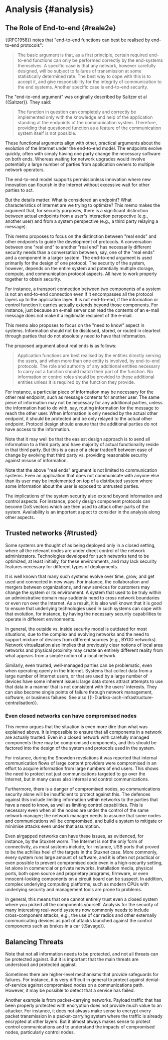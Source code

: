 # Analysis {#analysis}

## The Role of End-to-end {#reale2e}

{{RFC1958}} notes that "end-to-end functions can best be realised by end-to-end protocols":

> The basic argument is that, as a first principle, certain
> required end-to-end functions can only be performed correctly
> by the end-systems themselves. A specific case is that any
> network, however carefully designed, will be subject to
> failures of transmission at some statistically determined rate.
> The best way to cope with this is to accept it, and give
> responsibility for the integrity of communication to the end
> systems. Another specific case is end-to-end security.

The "end-to-end argument" was originally described by Saltzer et al {{Saltzer}}. They said:

> The function in question can completely and correctly be
> implemented only with the knowledge and help of the
> application standing at the endpoints of the communication
> system. Therefore, providing that questioned function as a
> feature of the communication system itself is not possible.

These functional arguments align with other, practical arguments about the evolution of the Internet under the end-to-end model. The endpoints evolve quickly, often with simply having one party change the necessary software on both ends. Whereas waiting for network upgrades would involve potentially a large number of parties from application owners to multiple network operators.

The end-to-end model supports permissionless innovation where new innovation can flourish in the Internet without excessive wait for other parties to act.

But the details matter. What is considered an endpoint? What characteristics of Internet are we trying to optimize? This memo makes the argument that, for security purposes, there is a significant distinction between actual endpoints from a user's interaction perspective (e.g., another user) and from a system perspective (e.g., a third party relaying a message).

This memo proposes to focus on the distinction between "real ends" and other endpoints to guide the development of protocols. A conversation between one "real end" to another "real end" has necessarily different security needs than a conversation between, say, one of the "real ends" and a component in a larger system. The end-to-end argument is used primarily for the design of one protocol. The security of the system, however, depends on the entire system and potentially multiple storage, compute, and communication protocol aspects. All have to work properly together to obtain security.

For instance, a transport connection between two components of a system is not an end-to-end connection even if it encompasses all the protocol layers up to the application layer. It is not end-to-end, if the information or control function it carries actually extends beyond those components. For instance, just because an e-mail server can read the contents of an e-mail message does not make it a legitimate recipient of the e-mail.

This memo also proposes to focus on the "need to know" aspect in systems. Information should not be disclosed, stored, or routed in cleartext through parties that do not absolutely need to have that information. 

The proposed argument about real ends is as follows:

> Application functions are best realised by the entities directly
> serving the users, and when more than one entity is involved, by
> end-to-end protocols. The role and authority of any additional
> entities necessary to carry out a function should match their
> part of the function. No information or control roles should be
> provided to these additional entities unless it is required by
> the function they provide.

For instance, a particular piece of information may be necessary for the other real endpoint, such as message contents for another user. The same piece of information may not be necessary for any additional parties, unless the information had to do with, say, routing information for the message to reach the other user. When information is only needed by the actual other endpoint, it should be protected and be only relayed to the actual other endpoint. Protocol design should ensure that the additional parties do not have access to the information.

Note that it may well be that the easiest design approach is to send all information to a third party and have majority of actual functionality reside in that third party. But this is a case of a clear tradeoff between ease of change by evolving that third party vs. providing reasonable security against misuse of information.

Note that the above "real ends" argument is not limited to communication systems. Even an application that does not communicate with anyone else than its user may be implemented on top of a distributed system where some information about the user is exposed to untrusted parties.

The implications of the system security also extend beyond information and control aspects. For instance, poorly design component protocols can become DoS vectors which are then used to attack other parts of the system. Availability is an important aspect to consider in the analysis along other aspects.

## Trusted networks {#trusted}

Some systems are thought of as being deployed only in a closed setting, where all the relevant nodes are under direct control of the network administrators. Technologies developed for such networks tend to be optimized, at least initially, for these environments, and may lack security features necessary for different types of deployments.

It is well known that many such systems evolve over time, grow, and get used and connected in new ways. For instance, the collaboration and mergers between organizations, and new services for customers may change the system or its environment. A system that used to be truly within an administrative domain may suddenly need to cross network boundaries or even run over the Internet. As a result, it is also well known that it is good to ensure that underlying technologies used in such systems can cope with that evolution, for instance, by having the necessary security capabilities to operate in different environments.

In general, the outside vs. inside security model is outdated for most situations, due to the complex and evolving networks and the need to support mixture of devices from different sources (e.g., BYOD networks). Network virtualization also implies that previously clear notions of local area networks and physical proximity may create an entirely different reality from what appears from a simple notion of a local network.

Similarly, even trusted, well-managed parties can be problematic, even  when operating openly in the Internet. Systems that collect data from a large number of Internet users, or that are used by a large number of devices have some inherent issues: large data stores attract attempts to use that data in a manner that is not consistent with the users' interests. They can also become single points of failure through network management, software, or business failures. See also {{I-D.arkko-arch-infrastructure-centralisation}}.

### Even closed networks can have compromised nodes

This memo argues that the situation is even more dire than what was explained above. It is impossible to ensure that all components in a network are actually trusted. Even in a closed network with carefully managed components there may be compromised components, and this should be factored into the design of the system and protocols used in the system.

For instance, during the Snowden revelations it was reported that internal communication flows of large content providers were compromised in an effort to acquire information from large numbers of end users. This shows the need to protect not just communications targeted to go over the Internet, but in many cases also internal and control communications.

Furthermore, there is a danger of compromised nodes, so communications security alone will be insufficient to protect against this. The defences against this include limiting information within networks to the parties that have a need to know, as well as limiting control capabilities. This is necessary even when all the nodes are under the control of the same network manager; the network manager needs to assume that some nodes and communications will be compromised, and build a system to mitigate or minimise attacks even under that assumption.

Even airgapped networks can have these issues, as evidenced, for instance, by the Stuxnet worm. The Internet is not the only form of connectivity, as most systems include, for instance, USB ports that proved to be the achilles heel of the targets in the Stuxnet case. More commonly, every system runs large amount of software, and it is often not practical or even possible to prevent compromised code even in a high-security setting, let alone in commercial or private networks. Installation media, physical ports, both open source and proprietary programs, firmware, or even innocent-looking components on a circuit board can be suspect. In addition, complex underlying computing platforms, such as modern CPUs with underlying security and management tools are prone to problems.

In general, this means that one cannot entirely trust even a closed system where you picked all the components yourself. Analysis for the security of many interesting real-world systems now commonly needs to include cross-component attacks, e.g., the use of car radios and other externally communicating devices as part of attacks launched against the control components such as brakes in a car {{Savage}}.

## Balancing Threats

Note that not all information needs to be protected, and not all threats can be protected against. But it is important that the main threats are understood and protected against.

Sometimes there are higher-level mechanisms that provide safeguards for failures. For instance, it is very difficult in general to protect against denial-of-service against compromised nodes on a communications path. However, it may be possible to detect that a service has failed.

Another example is from packet-carrying networks. Payload traffic that has been properly protected with encryption does not provide much value to an attacker. For instance, it does not always make sense to encrypt every packet transmission in a packet-carrying system where the traffic is already encrypted at other layers. But it almost always makes sense to protect control communications and to understand the impacts of compromised nodes, particularly control nodes.

